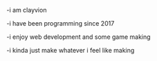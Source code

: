 -i am clayvion

-i have been programming since 2017

-i enjoy web development and some game making

-i kinda just make whatever i feel like making
<!---
l10nexe/l10nexe is a ✨ special ✨ repository because its `README.md` (this file) appears on your GitHub profile.
You can click the Preview link to take a look at your changes.
--->
